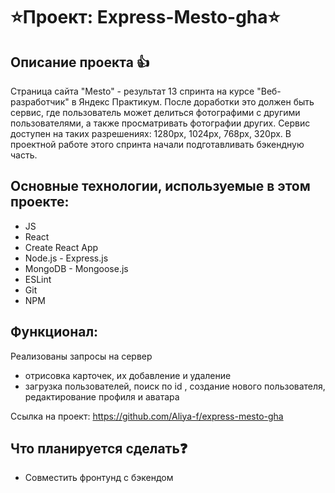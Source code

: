 # ⭐Проект: Express-Mesto-gha⭐

## Описание проекта 👍

Страница сайта "Mesto" - результат 13 спринта на курсе "Веб-разработчик" в Яндекс Практикум. После доработки это должен быть сервис, где пользователь может делиться фотографими с другими пользователями, а также просматривать фотографии других. Сервис доступен на таких разрешениях: 1280px, 1024px, 768px, 320px.
В проектной работе этого спринта начали подготавливать бэкендную часть.

## Основные технологии, используемые в этом проекте:
 - JS 
 - React
 - Create React App
 - Node.js - Express.js
 - MongoDB - Mongoose.js
 - ESLint
 - Git
 - NPM

## Функционал:
Реализованы запросы на сервер
 - отрисовка карточек, их добавление и удаление
 - загрузка пользователей, поиск по id , создание нового пользователя, редактирование профиля и аватара

 Ссылка на проект: https://github.com/Aliya-f/express-mesto-gha

## Что планируется сделать❓
 - Совместить фронтунд с бэкендом
